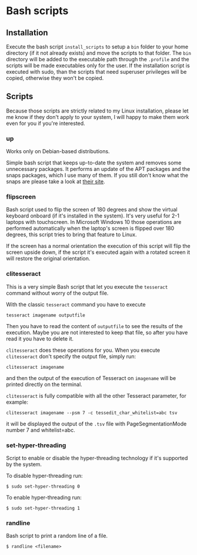 # Bash scripts

## Installation

Execute the bash script `install_scripts` to setup a `bin` folder to your home
directory (if it not already exists) and move the scripts to that folder.
The `bin` directory will be added to the executable path through the `.profile`
and the scripts will be made executables only for the user. If the installation
script is executed with sudo, than the scripts that need superuser privileges
will be copied, otherwise they won't be copied.

## Scripts

Because those scripts are strictly related to my Linux installation, please let me know if they
don't apply to your system, I will happy to make them work even for you if you're interested.

### up

Works only on Debian-based distributions.

Simple bash script that keeps up-to-date the system and removes some
unnecessary packages. It performs an update of the APT packages and the snaps
packages, which I use many of them. If you still don't know what the snaps are
please take a look at [their site](https://snapcraft.io/).

### flipscreen

Bash script used to flip the screen of 180 degrees and show the virtual
keyboard onboard (if it's installed in the system). It's very useful for 2-1
laptops with touchscreen. In Microsoft Windows 10 those operations are
performed automatically when the laptop's screen is flipped over 180 degrees,
this script tries to bring that feature to Linux.

If the screen has a normal orientation the execution of this script will flip
the screen upside down, if the script it's executed again with a rotated
screen it will restore the original orientation.

### clitesseract

This is a very simple Bash script that let you execute the `tesseract` command
without worry of the output file.

With the classic `tesseract` command you have to execute

    tesseract imagename outputfile

Then you have to read the content of `outputfile` to see the results of the
execution. Maybe you are not interested to keep that file, so after you have
read it you have to delete it.

`clitesseract` does these operations for you. When you execute `clitesseract`
don't specify the output file, simply run:

    clitesseract imagename

and then the output of the execution of Tesseract on `imagename` will be
printed directly on the terminal.

`clitesseract` is fully compatible with all the other Tesseract parameter, for
example:

    clitesseract imagename --psm 7 -c tessedit_char_whitelist=abc tsv

it will be displayed the output of the `.tsv` file with PageSegmentationMode
number 7 and whitelist=abc.

### set-hyper-threading

Script to enable or disable the hyper-threading technology if it's supported
by the system.

To disable hyper-threading run:

    $ sudo set-hyper-threading 0

To enable hyper-threading run:

    $ sudo set-hyper-threading 1

### randline

Bash script to print a random line of a file.

    $ randline <filename>
